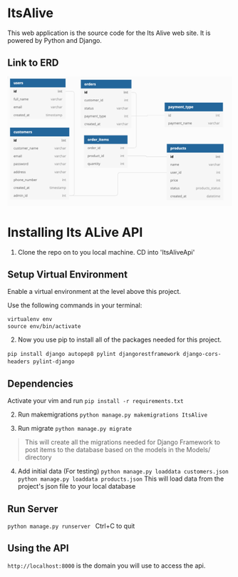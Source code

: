 # ItsAlive

This web application is the source code for the Its Alive web site. It is powered by Python and Django.

## Link to ERD

![Its-Alive-ERD](ItsAlive/images/ItsAliveErd.png "Its_Alive_ERD")


# Installing Its ALive API

1. Clone the repo on to you local machine. CD into 'ItsAliveApi'

## Setup Virtual Environment

Enable a virtual environment at the level above this project. <br>

Use the following commands in your terminal:
```
virtualenv env
source env/bin/activate
```

2. Now you use pip to install all of the packages needed for this project.

`pip install django autopep8 pylint djangorestframework django-cors-headers pylint-django`


## Dependencies

Activate your vim and run `pip install -r requirements.txt`


2. Run makemigrations
`python manage.py makemigrations ItsAlive`

3. Run migrate
`python manage.py migrate`
>This will create all the migrations needed for Django Framework to post items to the database based on the models in the Models/ directory

4. Add initial data (For testing)
`python manage.py loaddata customers.json`
`python manage.py loaddata products.json`
This will load data from the project's json file to your local database

## Run Server

`python manage.py runserver `
Ctrl+C to quit

## Using the API
`http://localhost:8000` is the domain you will use to access the api.

